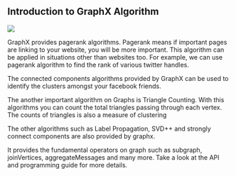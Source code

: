 ## Introduction to GraphX Algorithm

![](https://spark.apache.org/docs/latest/img/graphx_logo.png)

GraphX provides pagerank algorithms. Pagerank means if important pages are linking to your website, you will be more important. This algorithm can be applied in situations other than websites too. For example, we can use pagerank algorithm to find the rank of various twitter handles.

The connected components algorithms provided by GraphX can be used to identify the clusters amongst your facebook friends.

The another important algorithm on Graphs is Triangle Counting. With this algorithms you can count the total triangles passing through each vertex. The counts of triangles is also a measure of clustering

The other algorithms such as Label Propagation, SVD++ and strongly connect components are also provided by graphx.

It provides the fundamental operators on graph such as subgraph, joinVertices, aggregateMessages and many more. Take a look at the API and programming guide for more details.
